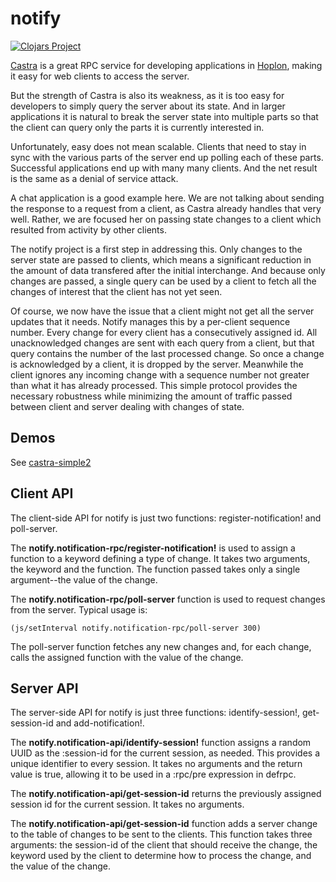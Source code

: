 # notify
[![Clojars Project](http://clojars.org/hoplon/notify/latest-version.svg)](http://clojars.org/hoplon/notify)

[Castra](https://github.com/hoplon/castra)
is a great RPC service for developing applications in
[Hoplon](https://github.com/hoplon/hoplon),
making it easy for web clients to access the server.

But the strength of Castra is also its weakness, as it is
too easy for developers to simply query the server about
its state. And in larger applications it is natural to break
the server state into multiple parts so that the client can 
query only the parts it is currently interested in.

Unfortunately, easy does not mean scalable. Clients that need to 
stay in sync with the various parts of the server end up polling 
each of these parts. Successful applications end up with many
many clients. And the net result is the same as a denial of service
attack.

A chat application is a good example here. We are not talking about
sending the response to a request from a client, as Castra already
handles that very well. Rather, we are focused her on passing state
changes to a client which resulted from activity by other clients.

The notify project is a first step in addressing this. Only changes
to the server state are passed to clients, which means a significant 
reduction in the amount of data transfered after the initial interchange.
And because only changes are passed, a single query can be used by
a client to fetch all the changes of interest that the client has not
yet seen.

Of course, we now have the issue that a client might not get all the
server updates that it needs. Notify manages this by a per-client sequence
number. Every change for every client has a consecutively assigned id.
All unacknowledged changes are sent with each query from a client, but that query
contains the number of the last processed change. So once a change is acknowledged
by a client, it is dropped by the server. Meanwhile the client ignores any 
incoming change with a sequence number not greater than what it has already processed.
This simple protocol provides the necessary robustness while minimizing the amount
of traffic passed between client and server dealing with changes of state.

## Demos

See [castra-simple2](https://github.com/hoplon/demos/tree/master/castra-simple2)

## Client API

The client-side API for notify is just two functions: register-notification! and poll-server.

The **notify.notification-rpc/register-notification!** is used to assign a function to a 
keyword defining a type of 
change. It takes two arguments, the keyword and the function. The function passed takes
only a single argument--the value of the change.

The **notify.notification-rpc/poll-server** function is used to request changes from the 
server. Typical usage is:

```
(js/setInterval notify.notification-rpc/poll-server 300)
```

The poll-server function fetches any new changes and, for each change, calls the assigned 
function with the value of the change.

## Server API

The server-side API for notify is just three functions: identify-session!, get-session-id
and add-notification!.

The **notify.notification-api/identify-session!** function assigns a random UUID as the 
:session-id for the current session, as needed. This provides a unique identifier to every 
session. It takes no arguments and the return value is true, allowing it to be used in a :rpc/pre expression in defrpc.

The **notify.notification-api/get-session-id** returns the previously assigned 
session id for the current session. It takes no arguments.

The **notify.notification-api/get-session-id** function adds a server change to the table
of changes to be sent to the clients. This function takes three arguments:
the session-id of the client that should receive the change, the keyword used by the client to
determine how to process the change, and the value of the change.
